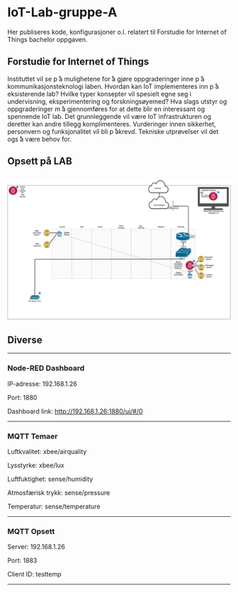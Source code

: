 # IoT-Lab-gruppe-A


Her publiseres kode, konfigurasjoner o.l. relatert til Forstudie for Internet of Things bachelor oppgaven.


## Forstudie for Internet of Things
Instituttet vil se p ̊a mulighetene for  ̊a gjøre oppgraderinger inne p ̊a kommunikasjonsteknologi laben. Hvordan kan IoT implementeres inn p ̊a eksisterende lab? Hvilke typer konsepter vil spesielt egne seg i undervisning, eksperimentering og forskningsøyemed? Hva slags utstyr og oppgraderinger m ̊a gjennomføres for at dette blir en interessant og spennende IoT lab. Det grunnleggende vil være IoT infrastrukturen og deretter kan andre tillegg komplimenteres. Vurderinger innen sikkerhet, personvern og funksjonalitet vil bli p ̊akrevd. Tekniske utprøvelser vil det ogs ̊a være behov for.

## Opsett på LAB
![Alt text](Diverse/lab.jpg)
---
## Diverse
---
### Node-RED Dashboard 
IP-adresse: 192.168.1.26

Port: 1880

Dashboard link: http://192.168.1.26:1880/ui/#/0

---
### MQTT Temaer
Luftkvalitet: xbee/airquality

Lysstyrke: xbee/lux

Luftfuktighet: sense/humidity

Atmosfærisk trykk: sense/pressure

Temperatur: sense/temperature

---
### MQTT Opsett
Server: 192.168.1.26

Port: 1883

Client ID: testtemp

---
